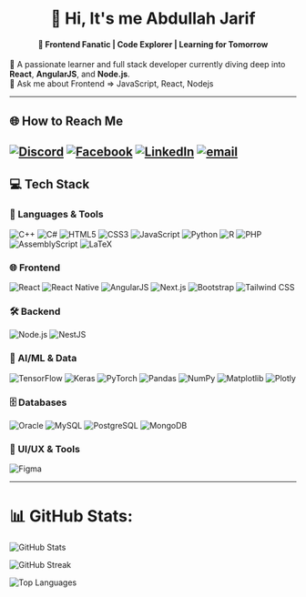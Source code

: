<h1 align="center">💫 Hi, It's me Abdullah Jarif </h1>
<h4 align="center">🔭 Frontend Fanatic | Code Explorer | Learning for Tomorrow </h4>
<p class="intro">
 🌱 A passionate learner and full stack developer currently diving deep into
  <strong>React</strong>, <strong>AngularJS</strong>, and <strong>Node.js</strong>. <br>
  💬 Ask me about Frontend => JavaScript, React, Nodejs
</p>


---

## 🌐 How to Reach Me

[![Discord](https://img.shields.io/badge/Discord-%237289DA.svg?logo=discord&logoColor=white)](https://discord.gg/https://discord.gg/8eTa6d6u) [![Facebook](https://img.shields.io/badge/Facebook-%231877F2.svg?logo=Facebook&logoColor=white)](https://facebook.com/https://www.facebook.com/mustakim.jarif.393) [![LinkedIn](https://img.shields.io/badge/LinkedIn-%230077B5.svg?logo=linkedin&logoColor=white)](https://linkedin.com/in/www.linkedin.com/in/abdullah-jarif-28414a24a) [![email](https://img.shields.io/badge/Email-D14836?logo=gmail&logoColor=white)](mailto:22-46386-1@student.aiub.edu) 
---

## 💻 Tech Stack

### 🧠 Languages & Tools

![C++](https://img.shields.io/badge/C++-%2300599C.svg?style=flat-square&logo=c%2B%2B&logoColor=white)
![C#](https://img.shields.io/badge/C%23-%23239120.svg?style=flat-square&logo=csharp&logoColor=white)
![HTML5](https://img.shields.io/badge/HTML5-%23E34F26.svg?style=flat-square&logo=html5&logoColor=white)
![CSS3](https://img.shields.io/badge/CSS3-%231572B6.svg?style=flat-square&logo=css3&logoColor=white)
![JavaScript](https://img.shields.io/badge/JavaScript-%23F7DF1E.svg?style=flat-square&logo=javascript&logoColor=black)
![Python](https://img.shields.io/badge/Python-3670A0?style=flat-square&logo=python&logoColor=ffdd54)
![R](https://img.shields.io/badge/R-%23276DC3.svg?style=flat-square&logo=r&logoColor=white)
![PHP](https://img.shields.io/badge/PHP-%23777BB4.svg?style=flat-square&logo=php&logoColor=white)
![AssemblyScript](https://img.shields.io/badge/AssemblyScript-%23000000.svg?style=flat-square&logo=assemblyscript&logoColor=white)
![LaTeX](https://img.shields.io/badge/LaTeX-%23008080.svg?style=flat-square&logo=latex&logoColor=white)

### 🌐 Frontend
![React](https://img.shields.io/badge/React-%2320232a.svg?style=flat-square&logo=react&logoColor=%2361DAFB)
![React Native](https://img.shields.io/badge/React%20Native-%2320232a.svg?style=flat-square&logo=react&logoColor=%2361DAFB)
![AngularJS](https://img.shields.io/badge/AngularJS-%23DD0031.svg?style=flat-square&logo=angularjs&logoColor=white)
![Next.js](https://img.shields.io/badge/Next.js-black?style=flat-square&logo=next.js&logoColor=white)
![Bootstrap](https://img.shields.io/badge/Bootstrap-%238511FA.svg?style=flat-square&logo=bootstrap&logoColor=white)
![Tailwind CSS](https://img.shields.io/badge/TailwindCSS-%2338B2AC.svg?style=flat-square&logo=tailwind-css&logoColor=white)

### 🛠 Backend
![Node.js](https://img.shields.io/badge/Node.js-6DA55F?style=flat-square&logo=node.js&logoColor=white)
![NestJS](https://img.shields.io/badge/NestJS-%23E0234E.svg?style=flat-square&logo=nestjs&logoColor=white)

### 🧠 AI/ML & Data
![TensorFlow](https://img.shields.io/badge/TensorFlow-%23FF6F00.svg?style=flat-square&logo=tensorflow&logoColor=white)
![Keras](https://img.shields.io/badge/Keras-%23D00000.svg?style=flat-square&logo=keras&logoColor=white)
![PyTorch](https://img.shields.io/badge/PyTorch-%23EE4C2C.svg?style=flat-square&logo=pytorch&logoColor=white)
![Pandas](https://img.shields.io/badge/Pandas-%23150458.svg?style=flat-square&logo=pandas&logoColor=white)
![NumPy](https://img.shields.io/badge/NumPy-%23013243.svg?style=flat-square&logo=numpy&logoColor=white)
![Matplotlib](https://img.shields.io/badge/Matplotlib-%23ffffff.svg?style=flat-square&logo=matplotlib&logoColor=black)
![Plotly](https://img.shields.io/badge/Plotly-%233F4F75.svg?style=flat-square&logo=plotly&logoColor=white)

### 🗄️ Databases
![Oracle](https://img.shields.io/badge/Oracle-F80000?style=flat-square&logo=oracle&logoColor=white)
![MySQL](https://img.shields.io/badge/MySQL-4479A1.svg?style=flat-square&logo=mysql&logoColor=white)
![PostgreSQL](https://img.shields.io/badge/PostgreSQL-%23316192.svg?style=flat-square&logo=postgresql&logoColor=white)
![MongoDB](https://img.shields.io/badge/MongoDB-%234ea94b.svg?style=flat-square&logo=mongodb&logoColor=white)

### 🎨 UI/UX & Tools
![Figma](https://img.shields.io/badge/Figma-%23F24E1E.svg?style=flat-square&logo=figma&logoColor=white)

---

# 📊 GitHub Stats:
![GitHub Stats](https://github-readme-stats.vercel.app/api?username=abdullahjarif&theme=dark&hide_border=false&include_all_commits=false&count_private=false)

![GitHub Streak](https://nirzak-streak-stats.vercel.app/?user=abdullahjarif&theme=dark&hide_border=false)

![Top Languages](https://github-readme-stats.vercel.app/api/top-langs/?username=abdullahjarif&theme=dark&hide_border=false&include_all_commits=false&count_private=false&layout=compact)




